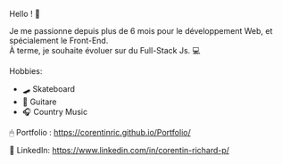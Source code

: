 Hello ! 🤠

Je me passionne depuis plus de 6 mois pour le développement Web, et spécialement le Front-End.</br>
À terme, je souhaite évoluer sur du Full-Stack Js. 💻

Hobbies:
<ul>
  <li>🛹 Skateboard</li>
  <li>🎸 Guitare</li>
  <li>🎧 Country Music</li>
</ul>

🖱 Portfolio : https://corentinric.github.io/Portfolio/ 

💼 LinkedIn: https://www.linkedin.com/in/corentin-richard-p/
<!---
CorentinRic/CorentinRic is a ✨ special ✨ repository because its `README.md` (this file) appears on your GitHub profile.
You can click the Preview link to take a look at your changes.
--->
